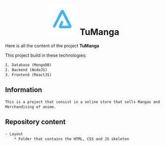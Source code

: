 <h1 align="center"><img src="./layout/assets/images/BrandTransparentMD.png" alt="arnaizDev brand" /> TuManga</h1>

Here is all the content of the project **TuManga**

This project build in these technologies:

    1. Database (MongoDB)
    2. Backend (NodeJS)
    3. Frontend (ReactJS)

## Information

    This is a project that consist in a online store that sells Mangas and  Merchandising of anime.


## Repository content

    - Layout
        * Folder that contains the HTML, CSS and JS skeleton
